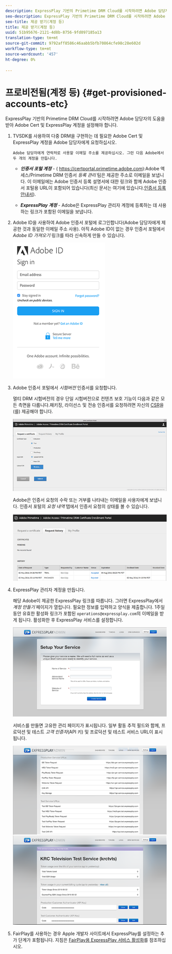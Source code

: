 ```yaml
---
description: ExpressPlay 기반의 Primetime DRM Cloud를 시작하려면 Adobe 담당자의 도움을 받아 Adobe Cert 및 ExpressPlay 계정을 설정해야 합니다.
seo-description: ExpressPlay 기반의 Primetime DRM Cloud를 시작하려면 Adobe 담당자의 도움을 받아 Adobe Cert 및 ExpressPlay 계정을 설정해야 합니다.
seo-title: 제공 받기(계정 등)
title: 제공 받기(계정 등)
uuid: 51b95676-2121-4d8b-8756-9fd097185a13
translation-type: tm+mt
source-git-commit: 9792aff8586c46aabb5bfb70864cfe98c28e602d
workflow-type: tm+mt
source-wordcount: '457'
ht-degree: 0%

---
```



# 프로비전됨(계정 등) {#get-provisioned-accounts-etc}

ExpressPlay 기반의 Primetime DRM Cloud를 시작하려면 Adobe 담당자의 도움을 받아 Adobe Cert 및 ExpressPlay 계정을 설정해야 합니다.

1. TVSDK를 사용하여 다중 DRM을 구현하는 데 필요한 Adobe Cert 및 ExpressPlay 계정을 Adobe 담당자에게 요청하십시오.

       Adobe 담당자에게 연락처로 사용할 이메일 주소를 제공하십시오. 그런 다음 Adobe에서 두 개의 계정을 만듭니다.
   
   * ***인증서 포털 계정***  - ( <span></span>https://certportal.primetime.adobe.com):Adobe 액세스/Primetime DRM 인증서  *등록 관리* 팀은 제공한 주소로 이메일을 보냅니다. 이 이메일에는 Adobe 인증서 등록 설명서에 대한 링크와 함께 Adobe 인증서 포털용 URL이 포함되어 있습니다(최신 문서는 여기에 있습니다.[인증서 등록 안내서](../../../digital-rights-management/certificate-enrollment-guide/about-certs.md)).

   * ***ExpressPlay 계정***  - Adobe은 ExpressPlay 관리자 계정에 등록하는 데 사용하는 링크가 포함된 이메일을 보냅니다.

1. Adobe ID을 사용하여 Adobe 인증서 포털에 로그인합니다(Adobe 담당자에게 제공한 것과 동일한 이메일 주소 사용). 아직 Adobe ID이 없는 경우 인증서 포털에서 *Adobe ID 가져오기* 링크를 따라 신속하게 만들 수 있습니다.

   <!--<a id="fig_mst_gtj_wv"></a>-->

   ![](assets/cert_portal_sign-in-page-web.png)

1. Adobe 인증서 포털에서 *시험버전* 인증서를 요청합니다.

   멀티 DRM 시험버전의 경우 단일 시험버전으로 컨텐츠 보호 기능이 다음과 같은 모든 측면을 다룹니다.패키징, 라이선스 및 전송 인증서를 요청하려면 자신의 [CSR](../../../digital-rights-management/certificate-enrollment-guide/request-certs/gen-cert-signing-req.md)을(를) 제공해야 합니다.
   <!--<a id="fig_op1_xwj_wv"></a>-->

   ![](assets/cert_portal_trial_request-web.png)

   Adobe은 인증서 요청의 수락 또는 거부를 나타내는 이메일을 사용자에게 보냅니다. 인증서 포털의 *요청 내역* 탭에서 인증서 요청의 상태를 볼 수 있습니다.
   <!--<a id="fig_gkl_myj_wv"></a>-->

   ![](assets/cert_portal_request_history-web.png)

1. ExpressPlay 관리자 계정을 만듭니다.

   해당 Adobe이 제공한 ExpressPlay 링크를 따릅니다. 그러면 ExpressPlay에서 *계정 만들기* 페이지가 열립니다. 필요한 정보를 입력하고 양식을 제출합니다. 1주일 동안 유효한 활성화 링크가 포함된 `operations@expressplay.com`의 이메일을 받게 됩니다. 활성화한 후 ExpressPlay 서비스를 설정합니다.
   <!--<a id="fig_cjl_ztk_wv"></a>-->

   ![](assets/expressplay_create_service-web.png)

   서비스를 만들면 고유한 관리 페이지가 표시됩니다. 일부 활동 추적 필드와 함께, 프로덕션 및 테스트 *고객 인증자*(API 키) 및 프로덕션 및 테스트 서비스 URL이 표시됩니다.

   <!--<a id="fig_c5h_xdl_wv"></a>-->

   ![](assets/expressplay_admin_dashboard_2-web.png) ![](assets/expressplay_admin_dashboard-web.png)

1. FairPlay를 사용하는 경우 Apple 개발자 사이트에서 ExpressPlay를 설정하는 추가 단계가 포함됩니다. 지침은 [FairPlay용 ExpressPlay 서비스 활성화](../../multi-drm-workflows/p-l-and-p/fairplay-workflow.md#enable-expressplay-service-for-fairplay)를 참조하십시오.

